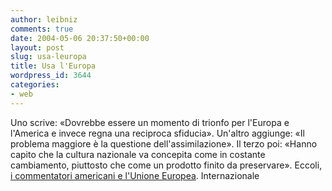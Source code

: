 ```yaml
---
author: leibniz
comments: true
date: 2004-05-06 20:37:50+00:00
layout: post
slug: usa-leuropa
title: Usa l'Europa
wordpress_id: 3644
categories:
- web
---
```


Uno scrive: «Dovrebbe essere un momento di trionfo per l'Europa e l'America e invece regna una reciproca sfiducia». Un'altro aggiunge: «Il problema maggiore è la questione dell'assimilazione». Il terzo poi: «Hanno capito che la cultura nazionale va concepita come in costante cambiamento, piuttosto che come un prodotto finito da preservare». Eccoli, [i commentatori americani e l'Unione Europea](http://www.internazionale.it/home/primopiano.php?id=6061).
Internazionale
